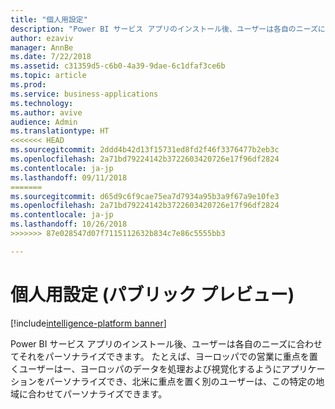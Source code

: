 ```yaml
---
title: "個人用設定"
description: "Power BI サービス アプリのインストール後、ユーザーは各自のニーズに合わせてアプリケーションをパーソナライズできます。"
author: ezaviv
manager: AnnBe
ms.date: 7/22/2018
ms.assetid: c31359d5-c6b0-4a39-9dae-6c1dfaf3ce6b
ms.topic: article
ms.prod: 
ms.service: business-applications
ms.technology: 
ms.author: avive
audience: Admin
ms.translationtype: HT
<<<<<<< HEAD
ms.sourcegitcommit: 2ddd4b42d13f15731ed8fd2f46f3376477b2eb3c
ms.openlocfilehash: 2a71bd79224142b3722603420726e17f96df2824
ms.contentlocale: ja-jp
ms.lasthandoff: 09/11/2018
=======
ms.sourcegitcommit: d65d9c6f9cae75ea7d7934a95b3a9f67a9e10fe3
ms.openlocfilehash: 2a71bd79224142b3722603420726e17f96df2824
ms.contentlocale: ja-jp
ms.lasthandoff: 10/26/2018
>>>>>>> 87e028547d07f7115112632b834c7e86c5555bb3

---
```

# <a name="personalization-public-preview"></a>個人用設定 (パブリック プレビュー)

[!include[intelligence-platform banner](../../includes/intelligence-platform.md)]

Power BI サービス アプリのインストール後、ユーザーは各自のニーズに合わせてそれをパーソナライズできます。 たとえば、ヨーロッパでの営業に重点を置くユーザーはー、ヨーロッパのデータを処理および視覚化するようにアプリケーションをパーソナライズでき、北米に重点を置く別のユーザーは、この特定の地域に合わせてパーソナライズできます。

